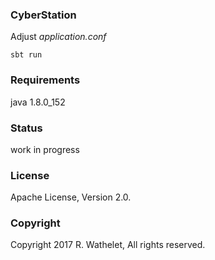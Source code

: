 ### CyberStation

Adjust *application.conf*

    sbt run

### Requirements

java 1.8.0_152

### Status

work in progress


### License 

Apache License, Version 2.0.


### Copyright 

Copyright 2017 R. Wathelet, All rights reserved.




